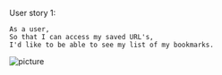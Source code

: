 User story 1:

```
As a user,
So that I can access my saved URL's,
I'd like to be able to see my list of my bookmarks.
```

![picture](https://raw.githubusercontent.com/rhc07/bookmark_manager/master/images/Screenshot%202021-02-22%20at%2015.10.18.png)
